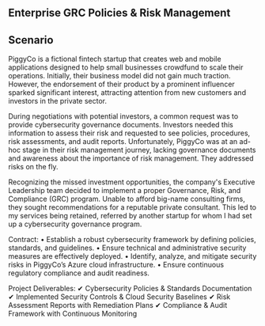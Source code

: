 Enterprise GRC Policies & Risk Management
--------------------------------------------------------
Scenario
---------------------------------------------------------
PiggyCo is a fictional fintech startup that creates web and mobile applications designed to help small businesses crowdfund to scale their operations. Initially, their business model did not gain much traction. However, the endorsement of their product by a prominent influencer sparked significant interest, attracting attention from new customers and investors in the private sector.

During negotiations with potential investors, a common request was to provide cybersecurity governance documents. Investors needed this information to assess their risk and requested to see policies, procedures, risk assessments, and audit reports. Unfortunately, PiggyCo was at an ad-hoc stage in their risk management journey, lacking governance documents and awareness about the importance of risk management. They addressed risks on the fly.

Recognizing the missed investment opportunities, the company's Executive Leadership team decided to implement a proper Governance, Risk, and Compliance (GRC) program. Unable to afford big-name consulting firms, they sought recommendations for a reputable private consultant. This led to my services being retained, referred by another startup for whom I had set up a cybersecurity governance program.

Contract:
•	Establish a robust cybersecurity framework by defining policies, standards, and guidelines.
•	Ensure technical and administrative security measures are effectively deployed.
•	Identify, analyze, and mitigate security risks in PiggyCo’s Azure cloud infrastructure.
•	Ensure continuous regulatory compliance and audit readiness.


Project Deliverables: 
✔	Cybersecurity Policies & Standards Documentation 
✔	Implemented Security Controls & Cloud Security Baselines 
✔	Risk Assessment Reports with Remediation Plans 
✔	Compliance & Audit Framework with Continuous Monitoring
